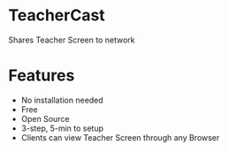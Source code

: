 # TeacherCast
Shares Teacher Screen to network
# Features
- No installation needed
- Free
- Open Source
- 3-step, 5-min to setup
- Clients can view Teacher Screen through any Browser
